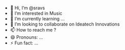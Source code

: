 - 👋 Hi, I’m @sravs
- 👀 I’m interested in Music
- 🌱 I’m currently learning ...
- 💞️ I’m looking to collaborate on Ideatech Innovations
- 📫 How to reach me ?
- 😄 Pronouns: ...
- ⚡ Fun fact: ...

<!---
S84747/S84747 is a ✨ special ✨ repository because its `README.md` (this file) appears on your GitHub profile.
You can click the Preview link to take a look at your changes.
--->
